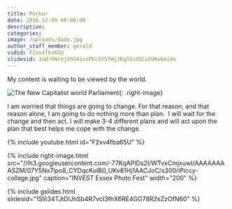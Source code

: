 ```yaml
---
title: Porker
date: 2016-12-09 00:00:00
description:
categories:
image: /uploads/dado.jpg
author_staff_member: gerald
vidid: F2xv4fba65U
slidesid: 1aOrhNrXjXhS4ivxPVc5Y5fWjJEgS5sd5CuSUKvbmi4s
---
```



My content is waiting to be viewed by the world.

![The New Capitalist world Parliament](https://lh3.googleusercontent.com/-ALlcY24L55bXJdMTJzv5Iw65luxjX94zKhrE-YLKuaf0HcgKZNHMbmV8GDNobzGXnSnxTgr2GtCKMHPDRoClfItTrhO5LD2Qzg=s800-rj-v2-e30){: .right-image}

I am worried that things are going to change. For that reason, and that reason alone, I am going to do nothing more than plan. &nbsp;I will wait for the change and then act. I will make 3-4 different plans and will act upon the plan that best helps me cope with the change.

{% include youtube.html id="F2xv4fba65U" %}

{% include right-image.html src="//lh3.googleusercontent.com/-77KqAPIDs2I/WTvxCmjxuwI/AAAAAAAASZM/07Y5Nx7lpo8_CYDqcKoIB0_UKv81Hj1AACJoC/s300/iPiccy-collage.jpg" caption="INVEST Essex Photo Fest" width="200" %}

{% include gslides.html slidesid="1SlIi34TJtDlJhSb4R7vcI3fhX6RE4GG78R2sZzOfN60" %}